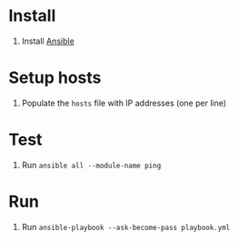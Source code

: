 # Install

1. Install [Ansible](https://docs.ansible.com/ansible/latest/installation_guide/intro_installation.html)

# Setup hosts

1. Populate the `hosts` file with IP addresses (one per line)

# Test

1. Run `ansible all --module-name ping`

# Run

1. Run `ansible-playbook --ask-become-pass playbook.yml`

